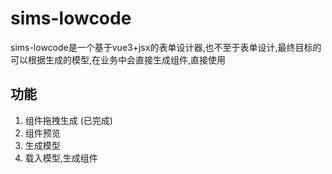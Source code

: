 # sims-lowcode
 sims-lowcode是一个基于vue3+jsx的表单设计器,也不至于表单设计,最终目标的可以根据生成的模型,在业务中会直接生成组件,直接使用

## 功能

1. 组件拖拽生成  (已完成)
2. 组件预览 
3. 生成模型
4. 载入模型,生成组件